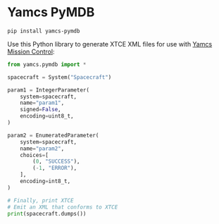 # Yamcs PyMDB

```
pip install yamcs-pymdb
```

Use this Python library to generate XTCE XML files for use with [Yamcs Mission Control](https://yamcs.org):

```python
from yamcs.pymdb import *

spacecraft = System("Spacecraft")

param1 = IntegerParameter(
    system=spacecraft,
    name="param1",
    signed=False,
    encoding=uint8_t,
)

param2 = EnumeratedParameter(
    system=spacecraft,
    name="param2",
    choices=[
        (0, "SUCCESS"),
        (-1, "ERROR"),
    ],
    encoding=int8_t,
)

# Finally, print XTCE
# Emit an XML that conforms to XTCE
print(spacecraft.dumps())
```
